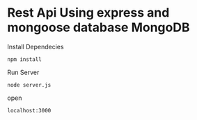 # Rest Api Using express and mongoose database MongoDB


Install Dependecies

```
npm install
```
Run Server

```
node server.js
```
open

```
localhost:3000
```
